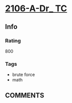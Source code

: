 # [2106-A-Dr_ TC](https://codeforces.com/problemset/problem/2106/A)

## Info

### Rating

800

### Tags

- brute force
- math

## __COMMENTS__

> 
